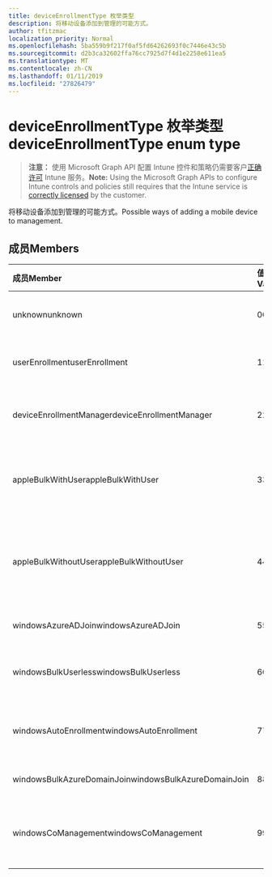 ```yaml
---
title: deviceEnrollmentType 枚举类型
description: 将移动设备添加到管理的可能方式。
author: tfitzmac
localization_priority: Normal
ms.openlocfilehash: 5ba559b9f217f0af5fd64262693f0c7446e43c5b
ms.sourcegitcommit: d2b3ca32602ffa76cc7925d7f4d1e2258e611ea5
ms.translationtype: MT
ms.contentlocale: zh-CN
ms.lasthandoff: 01/11/2019
ms.locfileid: "27826479"
---
```

# <a name="deviceenrollmenttype-enum-type"></a><span data-ttu-id="a6420-103">deviceEnrollmentType 枚举类型</span><span class="sxs-lookup"><span data-stu-id="a6420-103">deviceEnrollmentType enum type</span></span>

> <span data-ttu-id="a6420-104">**注意：** 使用 Microsoft Graph API 配置 Intune 控件和策略仍需要客户[正确许可](https://go.microsoft.com/fwlink/?linkid=839381) Intune 服务。</span><span class="sxs-lookup"><span data-stu-id="a6420-104">**Note:** Using the Microsoft Graph APIs to configure Intune controls and policies still requires that the Intune service is [correctly licensed](https://go.microsoft.com/fwlink/?linkid=839381) by the customer.</span></span>

<span data-ttu-id="a6420-105">将移动设备添加到管理的可能方式。</span><span class="sxs-lookup"><span data-stu-id="a6420-105">Possible ways of adding a mobile device to management.</span></span>
## <a name="members"></a><span data-ttu-id="a6420-106">成员</span><span class="sxs-lookup"><span data-stu-id="a6420-106">Members</span></span>
|<span data-ttu-id="a6420-107">成员</span><span class="sxs-lookup"><span data-stu-id="a6420-107">Member</span></span>|<span data-ttu-id="a6420-108">值</span><span class="sxs-lookup"><span data-stu-id="a6420-108">Value</span></span>|<span data-ttu-id="a6420-109">Description</span><span class="sxs-lookup"><span data-stu-id="a6420-109">Description</span></span>|
|:---|:---|:---|
|<span data-ttu-id="a6420-110">unknown</span><span class="sxs-lookup"><span data-stu-id="a6420-110">unknown</span></span>|<span data-ttu-id="a6420-111">0</span><span class="sxs-lookup"><span data-stu-id="a6420-111">0</span></span>|<span data-ttu-id="a6420-112">默认值，注册类型不是收集的。</span><span class="sxs-lookup"><span data-stu-id="a6420-112">Default value, enrollment type was not collected.</span></span>|
|<span data-ttu-id="a6420-113">userEnrollment</span><span class="sxs-lookup"><span data-stu-id="a6420-113">userEnrollment</span></span>|<span data-ttu-id="a6420-114">1</span><span class="sxs-lookup"><span data-stu-id="a6420-114">1</span></span>|<span data-ttu-id="a6420-115">通过 BYOD 通道用户驱动的注册。</span><span class="sxs-lookup"><span data-stu-id="a6420-115">User driven enrollment through BYOD channel.</span></span>|
|<span data-ttu-id="a6420-116">deviceEnrollmentManager</span><span class="sxs-lookup"><span data-stu-id="a6420-116">deviceEnrollmentManager</span></span>|<span data-ttu-id="a6420-117">2</span><span class="sxs-lookup"><span data-stu-id="a6420-117">2</span></span>|<span data-ttu-id="a6420-118">用户注册使用设备注册管理器帐户。</span><span class="sxs-lookup"><span data-stu-id="a6420-118">User enrollment with a device enrollment manager account.</span></span>|
|<span data-ttu-id="a6420-119">appleBulkWithUser</span><span class="sxs-lookup"><span data-stu-id="a6420-119">appleBulkWithUser</span></span>|<span data-ttu-id="a6420-120">3</span><span class="sxs-lookup"><span data-stu-id="a6420-120">3</span></span>|<span data-ttu-id="a6420-121">与用户质询 Apple 批量注册。</span><span class="sxs-lookup"><span data-stu-id="a6420-121">Apple bulk enrollment with user challenge.</span></span> <span data-ttu-id="a6420-122">(DEP，Apple 配置器)</span><span class="sxs-lookup"><span data-stu-id="a6420-122">(DEP, Apple Configurator)</span></span>|
|<span data-ttu-id="a6420-123">appleBulkWithoutUser</span><span class="sxs-lookup"><span data-stu-id="a6420-123">appleBulkWithoutUser</span></span>|<span data-ttu-id="a6420-124">4</span><span class="sxs-lookup"><span data-stu-id="a6420-124">4</span></span>|<span data-ttu-id="a6420-125">没有用户质询 Apple 批量注册。</span><span class="sxs-lookup"><span data-stu-id="a6420-125">Apple bulk enrollment without user challenge.</span></span> <span data-ttu-id="a6420-126">（DEP，Apple 配置器移动配置）</span><span class="sxs-lookup"><span data-stu-id="a6420-126">(DEP, Apple Configurator, Mobile Config)</span></span>|
|<span data-ttu-id="a6420-127">windowsAzureADJoin</span><span class="sxs-lookup"><span data-stu-id="a6420-127">windowsAzureADJoin</span></span>|<span data-ttu-id="a6420-128">5</span><span class="sxs-lookup"><span data-stu-id="a6420-128">5</span></span>|<span data-ttu-id="a6420-129">Windows Azure AD 10 加入。</span><span class="sxs-lookup"><span data-stu-id="a6420-129">Windows 10 Azure AD Join.</span></span>|
|<span data-ttu-id="a6420-130">windowsBulkUserless</span><span class="sxs-lookup"><span data-stu-id="a6420-130">windowsBulkUserless</span></span>|<span data-ttu-id="a6420-131">6</span><span class="sxs-lookup"><span data-stu-id="a6420-131">6</span></span>|<span data-ttu-id="a6420-132">Windows 10 批量注册通过 ICD 证书。</span><span class="sxs-lookup"><span data-stu-id="a6420-132">Windows 10 Bulk enrollment through ICD with certificate.</span></span>|
|<span data-ttu-id="a6420-133">windowsAutoEnrollment</span><span class="sxs-lookup"><span data-stu-id="a6420-133">windowsAutoEnrollment</span></span>|<span data-ttu-id="a6420-134">7</span><span class="sxs-lookup"><span data-stu-id="a6420-134">7</span></span>|<span data-ttu-id="a6420-135">Windows 10 自动注册。</span><span class="sxs-lookup"><span data-stu-id="a6420-135">Windows 10 automatic enrollment.</span></span> <span data-ttu-id="a6420-136">（添加工作帐户）</span><span class="sxs-lookup"><span data-stu-id="a6420-136">(Add work account)</span></span>|
|<span data-ttu-id="a6420-137">windowsBulkAzureDomainJoin</span><span class="sxs-lookup"><span data-stu-id="a6420-137">windowsBulkAzureDomainJoin</span></span>|<span data-ttu-id="a6420-138">8</span><span class="sxs-lookup"><span data-stu-id="a6420-138">8</span></span>|<span data-ttu-id="a6420-139">Windows 10 批量 Azure AD 加入。</span><span class="sxs-lookup"><span data-stu-id="a6420-139">Windows 10 bulk Azure AD Join.</span></span>|
|<span data-ttu-id="a6420-140">windowsCoManagement</span><span class="sxs-lookup"><span data-stu-id="a6420-140">windowsCoManagement</span></span>|<span data-ttu-id="a6420-141">9</span><span class="sxs-lookup"><span data-stu-id="a6420-141">9</span></span>|<span data-ttu-id="a6420-142">由自动执行某些操作或组策略触发 Windows 10 共同管理。</span><span class="sxs-lookup"><span data-stu-id="a6420-142">Windows 10 Co-Management triggered by AutoPilot or Group Policy.</span></span>|



